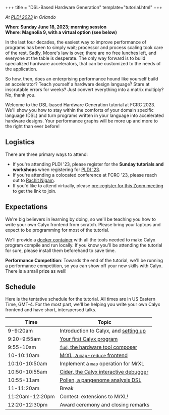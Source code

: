 +++
title = "DSL-Based Hardware Generation"
template="tutorial.html"
+++

*At [PLDI 2023][pldi-home] in Orlando*

**When**: **Sunday June 18, 2023; morning session** <br/>
**Where**: **Magnolia 9, with a virtual option (see below)**

In the last four decades, the easiest way to improve performance of programs has been to simply wait; processor and process scaling took care of the rest.
Sadly, Moore's law is over, there are no free lunches left, and everyone at the table is desperate.
The only way forward is to build specialized hardware accelerators, that can be customized to the needs of the application.

So how, then, does an enterprising performance hound like yourself build an accelerator?
Teach yourself a hardware design language?
Stare at inscrutable errors for weeks?
Just convert everything into a matrix multiply?
No, thank you.

Welcome to the DSL-based Hardware Generation tutorial at FCRC 2023.
We'll show you how to stay within the comforts of your domain specific language (DSL) and turn programs written in your language into accelerated hardware designs.
Your performance graphs will be more up and more to the right than ever before!

## Logistics

There are three primary ways to attend:
* If you're attending PLDI '23, please register for the **Sunday tutorials and workshops** when registering for [PLDI '23][pldi-reg].
* If you're attending a colocated conference at FCRC '23, please reach out to [Rachit Nigam][rachit-email].
* If you'd like to attend virtually, please [pre-register for this Zoom meeting][zoom] to get the link to join.

## Expectations

We're big believers in learning by doing, so we'll be teaching you how to write your own Calyx frontend from scratch.
Please bring your laptops and expect to be programming for most of the tutorial.

We'll provide a [docker container][calyx-docker]  with all the tools needed to make Calyx program compile and run locally.
If you know you'll be attending the tutorial for sure, please install them beforehand to save time.

**Performance Competition**: Towards the end of the tutorial, we'll be running a performance competition, so you can show off your new skills with Calyx. There is a small prize as well!

## Schedule

Here is the tentative schedule for the tutorial.
All times are in US Eastern Time, GMT-4.
For the most part, we'll be helping you write your own Calyx frontend and have short, interspersed talks.

| Time | Topic |
| ---- | ----- |
| 9-9:20am | Introduction to Calyx, and [setting up][calyx-start] |
| 9:20-9:55am | [Your first Calyx program][calyx-prog] |
| 9:55-10am | [`fud`, the hardware tool composer][calyx-fud] |
| 10-10:10am | [MrXL, a `map`-`reduce` frontend][mrxl] |
| 10:10-10:50am | Implement a `map` operation for MrXL | 
| 10:50-10:55am | [Cider, the Calyx interactive debugger][cidr] |
| 10:55-11am | [Pollen, a pangenome analysis DSL][pollen] |
| 11-11:20am | Break |
| 11:20am-12:20pm | Contest: extensions to MrXL! |
| 12:20-12:30pm | Award ceremony and closing remarks |


[calyx-prog]: https://docs.calyxir.org/tutorial/language-tut.html
[calyx-start]: https://docs.calyxir.org/
[calyx-fud]: https://docs.calyxir.org/fud/index.html
[mrxl]: https://docs.calyxir.org/tutorial/frontend-tut.html
[cidr]: https://docs.calyxir.org/debug/cider.html

[rachit-email]: mailto:rnigam@cs.cornell.edu
[pldi-reg]: https://fcrc.acm.org/
[pldi-home]: https://pldi23.sigplan.org/
[calyx-docker]: https://github.com/cucapra/calyx/pkgs/container/calyx
[pollen]: https://github.com/cucapra/pollen
[zoom]: https://cornell.zoom.us/meeting/register/tJYud-mrqD0iE9XLs5Ms6vxFI-wSngje6AEh
